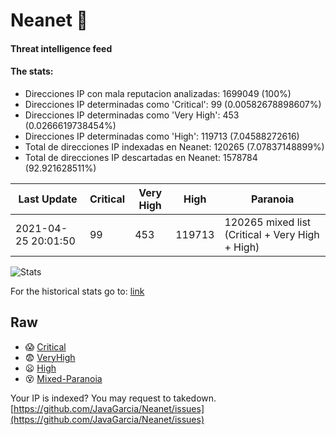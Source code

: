 # Neanet :hocho:
#### Threat intelligence feed
#### The stats:

- Direcciones IP con mala reputacion analizadas: 1699049 (100%)
- Direcciones IP determinadas como 'Critical':  99 (0.00582678898607%)
- Direcciones IP determinadas como 'Very High':  453 (0.0266619738454%)
- Direcciones IP determinadas como 'High':  119713 (7.04588272616)
- Total de direcciones IP indexadas en Neanet:  120265 (7.07837148899%)
- Total de direcciones IP descartadas en Neanet:  1578784 (92.921628511%)

| Last Update | Critical | Very High | High | Paranoia |
| --- | --- | --- | --- | --- |
| 2021-04-25 20:01:50 | 99 | 453 | 119713 | 120265 mixed list (Critical + Very High + High)|

![Stats](https://docs.google.com/spreadsheets/d/e/2PACX-1vSnaNMIXVabIpDJjufMlzH7poXnshF3mgd8Is1g9ytUEzVsP5my4Trn8f-xkoLLQ38xpL3HtmUexLo6/pubchart?oid=501124687&format=image)

For the historical stats go to: [link](/stats.csv)
## Raw
- :scream: [Critical](https://raw.githubusercontent.com/JavaGarcia/Neanet/master/blacklists/neanet_critical.txt)
- :fearful: [VeryHigh](https://raw.githubusercontent.com/JavaGarcia/Neanet/master/blacklists/neanet_veryHigh.txtt)
- :frowning: [High](https://raw.githubusercontent.com/JavaGarcia/Neanet/master/blacklists/neanet_high.txt)
- :dizzy_face: [Mixed-Paranoia](https://raw.githubusercontent.com/JavaGarcia/Neanet/master/blacklists/neanet_all.txt)


Your IP is indexed? You may request to takedown. [https://github.com/JavaGarcia/Neanet/issues](https://github.com/JavaGarcia/Neanet/issues)





























































































































































































































































































































































































































































































































































































































































































































































































































































































































































































































































































































































































































































































































































































































































































































































































































































































































































































































































































































































































































































































































































































































































































































































































































































































































































































































































































































































































































































































































































































































































































































































































































































































































































































































































































































































































































































































































































































































































































































































































































































































































































































































































































































































































































































































































































































































































































































































































































































































































































































































































































































































































































































































































































































































































































































































































































































































































































































































































































































































































































































































